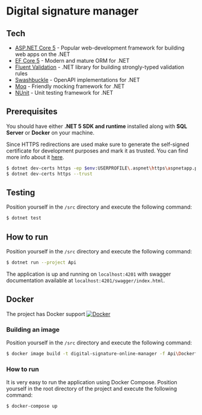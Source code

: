 # Digital signature manager

## Tech
* [ASP.NET Core 5] - Popular web-development framework for building web apps on the .NET 
* [EF Core 5] - Modern and mature ORM for .NET
* [Fluent Validation] - .NET library for building strongly-typed validation rules
* [Swashbuckle] - OpenAPI implementations for .NET
* [Moq] - Friendly mocking framework for .NET
* [NUnit] - Unit testing framework for .NET

## Prerequisites
You should have either **.NET 5 SDK and runtime** installed along with **SQL Server** or **Docker** on your machine.

Since HTTPS redirections are used make sure to generate the self-signed certificate for development purposes and mark it as trusted. You can find more info about it [here](https://docs.microsoft.com/en-us/dotnet/core/additional-tools/self-signed-certificates-guide).
```sh
$ dotnet dev-certs https -ep $env:USERPROFILE\.aspnet\https\aspnetapp.pfx -p yourPassword
$ dotnet dev-certs https --trust
```

## Testing
Position yourself in the `/src` directory and execute the following command:
```sh
$ dotnet test
```

## How to run
Position yourself in the `/src` directory and execute the following command:
```sh
$ dotnet run --project Api
```
The application is up and running on `localhost:4201` with swagger documentation available at `localhost:4201/swagger/index.html`.

## Docker
The project has Docker support
[![Docker](https://cdn4.iconfinder.com/data/icons/logos-and-brands/512/97_Docker_logo_logos-128.png)](https://www.docker.com/)

### Building an image
Position yourself in the `/src` directory and execute the following command:
```sh
$ docker image build -t digital-signature-online-manager -f Api\Dockerfile .
```

### How to run
It is very easy to run the application using Docker Compose.
Position yourself in the root directory of the project and execute the following command:
```sh
$ docker-compose up
```

[ASP.NET Core 5]: <https://dotnet.microsoft.com/learn/aspnet/what-is-aspnet-core>
[EF Core 5]: <https://docs.microsoft.com/en-us/ef/core/>
[Fluent Validation]: <https://fluentvalidation.net/>
[Swashbuckle]: <https://github.com/domaindrivendev/Swashbuckle.AspNetCore>
[Moq]: <https://github.com/moq>
[NUnit]: <https://nunit.org/>